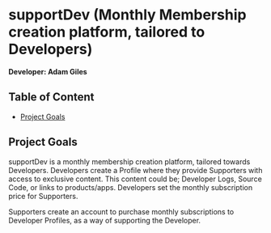 # supportDev (Monthly Membership creation platform, tailored to Developers)

**Developer: Adam Giles**

## Table of Content

- [Project Goals](#project-goals)

## Project Goals
supportDev is a monthly membership creation platform, tailored towards Developers. Developers create a Profile where they provide Supporters with access to exclusive content. This content could be; Developer Logs, Source Code, or links to products/apps. Developers set the monthly subscription price for Supporters.

Supporters create an account to purchase monthly subscriptions to Developer Profiles, as a way of supporting the Developer.